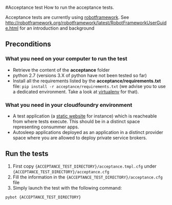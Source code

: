 #Acceptance test 
How to run the acceptance tests.

Acceptance tests are currently using [robotframework](http://robotframework.org). See http://robotframework.org/robotframework/latest/RobotFrameworkUserGuide.html for an introduction and background

## Preconditions

### What you need on your computer to run the test
- Retrieve the content of the __acceptance__ folder
- python 2.7 (versions 3.X  of python have not been tested so far)
- Install all the requirements listed by the __acceptance/requirements.txt__ file: `pip install -r acceptance/requirements.txt` (we advise you to use a dedicated environment. Take a look at [virtualenv](https://pypi.python.org/pypi/virtualenv) for that).


### What you need in your cloudfoundry environment
- A test application (a [static website](https://github.com/cloudfoundry/staticfile-buildpack) for instance)
    which is reacheable from where tests execute. This should be in a distinct space representing consummer apps. 
- Autosleep applications deployed as an application in a distinct provider space where you are allowed to deploy private service brokers.

## Run the tests
1. First copy `{ACCEPTANCE_TEST_DIRECTORY}/acceptance.tmpl.cfg` under `{ACCEPTANCE_TEST_DIRECTORY}/acceptance.cfg`
2. Fill the information in the  `{ACCEPTANCE_TEST_DIRECTORY}/acceptance.cfg` file
3. Simply launch the test with the following command:

`pybot {ACCEPTANCE_TEST_DIRECTORY}`


